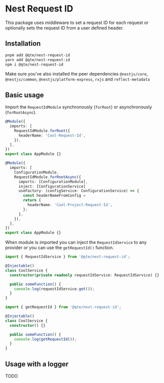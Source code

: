 # Nest Request ID

This package uses middleware to set a request ID for each request or optionally sets the request ID from a user defined header.

## Installation

```bash
pnpm add @qte/nest-request-id
yarn add @qte/nest-request-id
npm i @qte/nest-request-id
```

Make sure you've also installed the peer dependencies `@nestjs/core`, `@nestjs/common`, `@nestjs/platform-express`, `rxjs` and `reflect-metadata`

## Basic usage

Import the `RequestIdModule` synchronously (`forRoot`) or asynchronously (`forRootAsync`).

```typescript
@Module({
  imports: [
    RequestIdModule.forRoot({
      headerName: 'Cool-Request-Id',
    }),
  ],
})
export class AppModule {}
```

```typescript
@Module({
  imports: [
    ConfigurationModule,
    RequestIdModule.forRootAsync({
      imports: [ConfigurationModule],
      inject: [ConfigurationService]
      useFactory: (configService: ConfigurationService) => {
        const headerNameFromConfig =
        return {
          headerName: 'Cool-Project-Request-Id',
        };
      },
    }),
  ],
})
export class AppModule {}
```

When module is imported you can inject the `RequestIdService` to any provider or you can use the `getRequestId()` function.

```typescript
import { RequestIdService } from '@qte/nest-request-id';

@Injectable()
class CoolService {
  constructor(private readonly requestIdService: RequestIdService) {}

  public someFunction() {
    console.log(requestIdService.get());
  }
}
```

```typescript
import { getRequestId } from '@qte/nest-request-id';

@Injectable()
class CoolService {
  constructor() {}

  public someFunction() {
    console.log(getRequestId());
  }
}
```

## Usage with a logger

TODO
